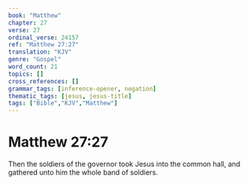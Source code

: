 ```yaml
---
book: "Matthew"
chapter: 27
verse: 27
ordinal_verse: 24157
ref: "Matthew 27:27"
translation: "KJV"
genre: "Gospel"
word_count: 21
topics: []
cross_references: []
grammar_tags: [inference-opener, negation]
thematic_tags: [jesus, jesus-title]
tags: ["Bible","KJV","Matthew"]
---
```


# Matthew 27:27

Then the soldiers of the governor took Jesus into the common hall, and gathered unto him the whole band of soldiers.
